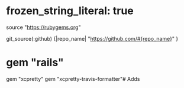 # frozen_string_literal: true

source "https://rubygems.org"

git_source(:github) {|repo_name| "https://github.com/#{repo_name}" }

# gem "rails"
gem "xcpretty"
gem "xcpretty-travis-formatter"# Adds
